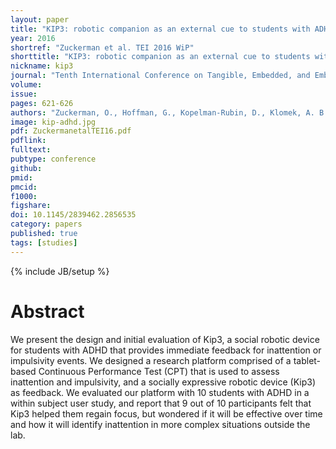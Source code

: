 ```yaml
---
layout: paper
title: "KIP3: robotic companion as an external cue to students with ADHD"
year: 2016
shortref: "Zuckerman et al. TEI 2016 WiP"
shorttitle: "KIP3: robotic companion as an external cue to students with ADHD"
nickname: kip3
journal: "Tenth International Conference on Tangible, Embedded, and Embodied Interaction (TEI)"
volume: 
issue: 
pages: 621-626
authors: "Zuckerman, O., Hoffman, G., Kopelman-Rubin, D., Klomek, A. B., Shitrit, N., Amsalem, Y., & Shlomi, Y."
image: kip-adhd.jpg
pdf: ZuckermanetalTEI16.pdf
pdflink:
fulltext: 
pubtype: conference
github: 
pmid:  
pmcid: 
f1000: 
figshare: 
doi: 10.1145/2839462.2856535
category: papers
published: true
tags: [studies]
---
```

{% include JB/setup %}

# Abstract 

We present the design and initial evaluation of Kip3, a social robotic device for students with ADHD that provides immediate feedback for inattention or impulsivity events. We designed a research platform comprised of a tablet-based Continuous Performance Test (CPT) that is used to assess inattention and impulsivity, and a socially expressive robotic device (Kip3) as feedback. We evaluated our platform with 10 students with ADHD in a within subject user study, and report that 9 out of 10 participants felt that Kip3 helped them regain focus, but wondered if it will be effective over time and how it will identify inattention in more complex situations outside the lab.
